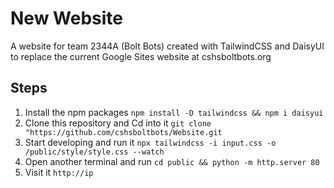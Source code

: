 # New Website
A website for team 2344A (Bolt Bots) created with TailwindCSS and DaisyUI to replace the current Google Sites website at cshsboltbots.org
## Steps
1. Install the npm packages
```npm install -D tailwindcss && npm i daisyui```
2. Clone this repository and Cd into it
```git clone "https://github.com/cshsboltbots/Website.git```
3. Start developing and run it
```npx tailwindcss -i input.css -o /public/style/style.css --watch```
4. Open another terminal and run
```cd public && python -m http.server 80```
5. Visit it
```http://ip```
